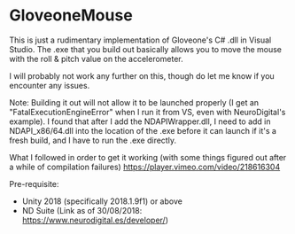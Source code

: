 # GloveoneMouse
This is just a rudimentary implementation of Gloveone's C# .dll in Visual Studio.
The .exe that you build out basically allows you to move the mouse with the roll & pitch value on the accelerometer.

I will probably not work any further on this, though do let me know if you encounter any issues.

Note: Building it out will not allow it to be launched properly (I get an "FatalExecutionEngineError" when I run it from VS, even with NeuroDigital's example). I found that after I add the NDAPIWrapper.dll, I need to add in NDAPI_x86/64.dll into the location of the .exe before it can launch if it's a fresh build, and I have to run the .exe directly.

What I followed in order to get it working (with some things figured out after a while of compilation failures)
https://player.vimeo.com/video/218616304

Pre-requisite:
- Unity 2018 (specifically 2018.1.9f1) or above
- ND Suite (Link as of 30/08/2018: https://www.neurodigital.es/developer/)
